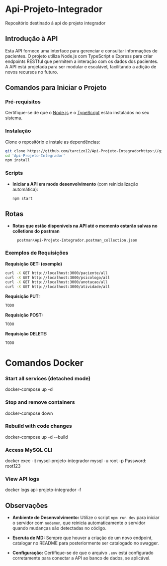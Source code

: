 # Api-Projeto-Integrador
Repositório destinado á api do projeto integrador

## Introdução à API

Esta API fornece uma interface para gerenciar e consultar informações de pacientes. O projeto utiliza Node.js com TypeScript e Express para criar endpoints RESTful que permitem a interação com os dados dos pacientes. A API está projetada para ser modular e escalável, facilitando a adição de novos recursos no futuro.

## Comandos para Iniciar o Projeto

### Pré-requisitos

Certifique-se de que o [Node.js](https://nodejs.org/) e o [TypeScript](https://www.typescriptlang.org/) estão instalados no seu sistema.

### Instalação

Clone o repositório e instale as dependências:

```bash
git clone https://github.com/tarcizo12/Api-Projeto-Integradorhttps://github.com/tarcizo12/Api-Projeto-Integrador
cd 'Api-Projeto-Integrador'
npm install
```

### Scripts
- **Iniciar a API em modo desenvolvimento** (com reinicialização automática):

  ```bash
  npm start
  ```

## Rotas
- **Rotas que estão disponíveis na API até o momento estarão salvas no colletions do postman** 
  ```Path
    postman\Api-Projeto-Integrador.postman_collection.json
  ```


### Exemplos de Requisições
**Requisição GET: (exemplo)**

```bash
curl -X GET http://localhost:3000/paciente/all
curl -X GET http://localhost:3000/psicologo/all
curl -X GET http://localhost:3000/anotacao/all
curl -X GET http://localhost:3000/atividade/all
```

**Requisição PUT:**

```bash
TODO
```

**Requisição POST:**

```bash
TODO
```

**Requisição DELETE:**

```bash
TODO
```

# Comandos Docker
### Start all services (detached mode)
docker-compose up -d

### Stop and remove containers
docker-compose down

### Rebuild with code changes
docker-compose up -d --build

### Access MySQL CLI
docker exec -it mysql-projeto-integrador mysql -u root -p
Password: root123

### View API logs
docker logs api-projeto-integrador -f

## Observações
- **Ambiente de Desenvolvimento:** Utilize o script `npm run dev` para iniciar o servidor com `nodemon`, que reinicia automaticamente o servidor quando mudanças são detectadas no código.

- **Escruta de MD:** Sempre que houver a criação de um novo endpoint, catalogar no README para posteriormente ser catalogado no swagger. 

- **Configuração:** Certifique-se de que o arquivo `.env` está configurado corretamente para conectar a API ao banco de dados, se aplicável.


